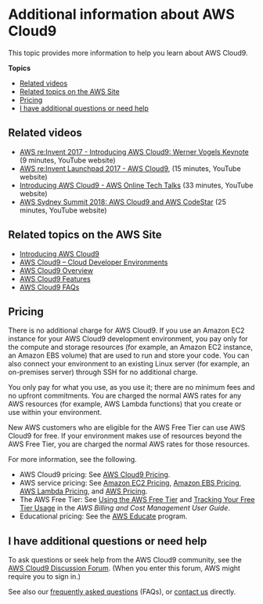# Additional information about AWS Cloud9<a name="additional-info"></a>

This topic provides more information to help you learn about AWS Cloud9\.

**Topics**
+ [Related videos](#related-videos)
+ [Related topics on the AWS Site](#related-web-pages)
+ [Pricing](#pricing)
+ [I have additional questions or need help](#questions-help)

## Related videos<a name="related-videos"></a>
+  [AWS re:Invent 2017 \- Introducing AWS Cloud9: Werner Vogels Keynote](https://www.youtube.com/watch?v=fwFoU_Wb-fU) \(9 minutes, YouTube website\)
+  [AWS re:Invent Launchpad 2017 \- AWS Cloud9](https://www.youtube.com/watch?v=NNqVBo9k8n4), \(15 minutes, YouTube website\)
+  [Introducing AWS Cloud9 \- AWS Online Tech Talks](https://www.youtube.com/watch?v=FvclLeg2vEQ) \(33 minutes, YouTube website\)
+  [AWS Sydney Summit 2018: AWS Cloud9 and AWS CodeStar](https://www.youtube.com/watch?v=B-nbl0qYsQg) \(25 minutes, YouTube website\)

## Related topics on the AWS Site<a name="related-web-pages"></a>
+  [Introducing AWS Cloud9](https://aws.amazon.com/about-aws/whats-new/2017/11/introducing-aws-cloud9/)
+  [AWS Cloud9 – Cloud Developer Environments](http://aws.amazon.com/blogs/aws/aws-cloud9-cloud-developer-environments/)
+  [AWS Cloud9 Overview](https://aws.amazon.com/cloud9/)
+  [AWS Cloud9 Features](https://aws.amazon.com/cloud9/details/)
+  [AWS Cloud9 FAQs](https://aws.amazon.com/cloud9/faqs/)

## Pricing<a name="pricing"></a>

There is no additional charge for AWS Cloud9\. If you use an Amazon EC2 instance for your AWS Cloud9 development environment, you pay only for the compute and storage resources \(for example, an Amazon EC2 instance, an Amazon EBS volume\) that are used to run and store your code\. You can also connect your environment to an existing Linux server \(for example, an on\-premises server\) through SSH for no additional charge\.

You only pay for what you use, as you use it; there are no minimum fees and no upfront commitments\. You are charged the normal AWS rates for any AWS resources \(for example, AWS Lambda functions\) that you create or use within your environment\.

New AWS customers who are eligible for the AWS Free Tier can use AWS Cloud9 for free\. If your environment makes use of resources beyond the AWS Free Tier, you are charged the normal AWS rates for those resources\.

For more information, see the following\.
+ AWS Cloud9 pricing: See [AWS Cloud9 Pricing](https://aws.amazon.com/cloud9/pricing/)\.
+ AWS service pricing: See [Amazon EC2 Pricing](https://aws.amazon.com/ec2/pricing/), [Amazon EBS Pricing](https://aws.amazon.com/ebs/pricing/), [AWS Lambda Pricing](https://aws.amazon.com/lambda/pricing/), and [AWS Pricing](https://aws.amazon.com/pricing/)\.
+ The AWS Free Tier: See [Using the AWS Free Tier](https://docs.aws.amazon.com/awsaccountbilling/latest/aboutv2/billing-free-tier.html) and [Tracking Your Free Tier Usage](https://docs.aws.amazon.com/awsaccountbilling/latest/aboutv2/tracking-free-tier-usage.html) in the *AWS Billing and Cost Management User Guide*\.
+ Educational pricing: See the [AWS Educate](https://aws.amazon.com/education/awseducate/) program\.

## I have additional questions or need help<a name="questions-help"></a>

To ask questions or seek help from the AWS Cloud9 community, see the [AWS Cloud9 Discussion Forum](https://forums.aws.amazon.com/forum.jspa?forumID=268)\. \(When you enter this forum, AWS might require you to sign in\.\)

See also our [frequently asked questions](https://aws.amazon.com/cloud9/faqs/) \(FAQs\), or [contact us](https://aws.amazon.com/contact-us/) directly\.